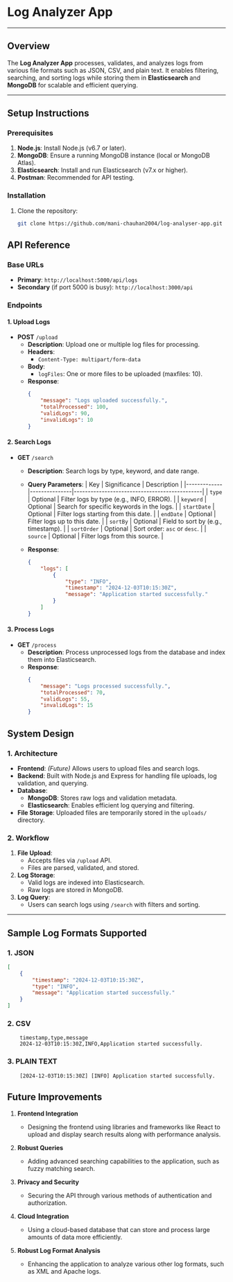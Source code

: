 # Log Analyzer App

---

## Overview

The **Log Analyzer App** processes, validates, and analyzes logs from various file formats such as JSON, CSV, and plain text. It enables filtering, searching, and sorting logs while storing them in **Elasticsearch** and **MongoDB** for scalable and efficient querying.

---

## Setup Instructions

### Prerequisites
1. **Node.js**: Install Node.js (v6.7 or later).
2. **MongoDB**: Ensure a running MongoDB instance (local or MongoDB Atlas).
3. **Elasticsearch**: Install and run Elasticsearch (v7.x or higher).
4. **Postman**: Recommended for API testing.

### Installation
1. Clone the repository:
   ```bash
   git clone https://github.com/mani-chauhan2004/log-analyser-app.git


## API Reference

### **Base URLs**
- **Primary**: `http://localhost:5000/api/logs`
- **Secondary** (if port 5000 is busy): `http://localhost:3000/api`

### **Endpoints**

#### **1. Upload Logs**
- **POST** `/upload`
  - **Description**: Upload one or multiple log files for processing.
  - **Headers**: 
    - `Content-Type: multipart/form-data`
  - **Body**: 
    - `logFiles`: One or more files to be uploaded (maxfiles: 10).
  - **Response**:
    ```json
    {
        "message": "Logs uploaded successfully.",
        "totalProcessed": 100,
        "validLogs": 90,
        "invalidLogs": 10
    }
    ```

#### **2. Search Logs**
- **GET** `/search`
  - **Description**: Search logs by type, keyword, and date range.
  - **Query Parameters**:
    | Key         | Significance  | Description                                  |
    |-------------|---------------|----------------------------------------------|
    | `type`      | Optional      | Filter logs by type (e.g., INFO, ERROR).     |
    | `keyword`   | Optional      | Search for specific keywords in the logs.   |
    | `startDate` | Optional      | Filter logs starting from this date.        |
    | `endDate`   | Optional      | Filter logs up to this date.                |
    | `sortBy`    | Optional      | Field to sort by (e.g., timestamp).         |
    | `sortOrder` | Optional      | Sort order: `asc` or `desc`.                |
    | `source`    | Optional      | Filter logs from this source.               |

  - **Response**:
    ```json
    {
        "logs": [
            {
                "type": "INFO",
                "timestamp": "2024-12-03T10:15:30Z",
                "message": "Application started successfully."
            }
        ]
    }
    ```

#### **3. Process Logs**
- **GET** `/process`
  - **Description**: Process unprocessed logs from the database and index them into Elasticsearch.
  - **Response**:
    ```json
    {
        "message": "Logs processed successfully.",
        "totalProcessed": 70,
        "validLogs": 55,
        "invalidLogs": 15
    }
    ```

## System Design

### **1. Architecture**
- **Frontend**: *(Future)* Allows users to upload files and search logs.
- **Backend**: Built with Node.js and Express for handling file uploads, log validation, and querying.
- **Database**:
  - **MongoDB**: Stores raw logs and validation metadata.
  - **Elasticsearch**: Enables efficient log querying and filtering.
- **File Storage**: Uploaded files are temporarily stored in the `uploads/` directory.

### **2. Workflow**
1. **File Upload**:
   - Accepts files via `/upload` API.
   - Files are parsed, validated, and stored.
2. **Log Storage**:
   - Valid logs are indexed into Elasticsearch.
   - Raw logs are stored in MongoDB.
3. **Log Query**:
   - Users can search logs using `/search` with filters and sorting.

---

## Sample Log Formats Supported

### **1. JSON**
```json
[
    {
        "timestamp": "2024-12-03T10:15:30Z",
        "type": "INFO",
        "message": "Application started successfully."
    }
]
```

### **2. CSV**
```
    timestamp,type,message
    2024-12-03T10:15:30Z,INFO,Application started successfully.
```

### **3. PLAIN TEXT**
```
    [2024-12-03T10:15:30Z] [INFO] Application started successfully.

```

## Future Improvements

1. **Frontend Integration**
   - Designing the frontend using libraries and frameworks like React to upload and display search results along with performance analysis.

2. **Robust Queries**
   - Adding advanced searching capabilities to the application, such as fuzzy matching search.

3. **Privacy and Security**
   - Securing the API through various methods of authentication and authorization.

4. **Cloud Integration**
   - Using a cloud-based database that can store and process large amounts of data more efficiently.

5. **Robust Log Format Analysis**
   - Enhancing the application to analyze various other log formats, such as XML and Apache logs.
